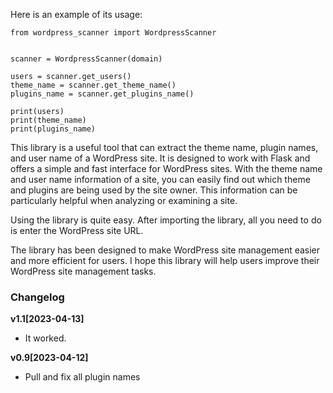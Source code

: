 Here is an example of its usage:

```
from wordpress_scanner import WordpressScanner


scanner = WordpressScanner(domain)

users = scanner.get_users() 
theme_name = scanner.get_theme_name() 
plugins_name = scanner.get_plugins_name()

print(users)
print(theme_name)
print(plugins_name)

```

This library is a useful tool that can extract the theme name, plugin names, and user name of a WordPress site. It is designed to work with Flask and offers a simple and fast interface for WordPress sites. With the theme name and user name information of a site, you can easily find out which theme and plugins are being used by the site owner. This information can be particularly helpful when analyzing or examining a site.

Using the library is quite easy. After importing the library, all you need to do is enter the WordPress site URL.

The library has been designed to make WordPress site management easier and more efficient for users. I hope this library will help users improve their WordPress site management tasks.


### Changelog


__v1.1[2023-04-13]__
* It worked.

__v0.9[2023-04-12]__
* Pull and fix all plugin names